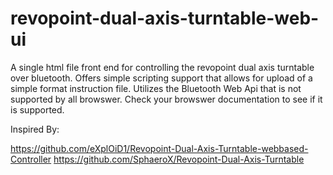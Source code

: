 # revopoint-dual-axis-turntable-web-ui
A single html file front end for controlling the revopoint dual axis turntable over bluetooth. Offers simple scripting support that allows for upload of a simple format instruction file. Utilizes the Bluetooth Web Api that is not supported by all browswer. Check your browswer documentation to see if it is supported.

Inspired By:

https://github.com/eXplOiD1/Revopoint-Dual-Axis-Turntable-webbased-Controller
https://github.com/SphaeroX/Revopoint-Dual-Axis-Turntable